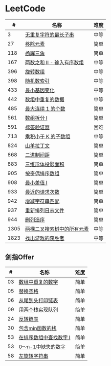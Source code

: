 LeetCode
========

| #    | 名称                                                                                             | 难度 |
|------|------------------------------------------------------------------------------------------------|----|
| 3    | [无重复字符的最长子串](https://leetcode-cn.com/problems/longest-substring-without-repeating-characters/) | 中等 |
| 27   | [移除元素](https://leetcode-cn.com/problems/remove-element/)                                        | 简单 |
| 118  | [杨辉三角](https://leetcode-cn.com/problems/pascals-triangle/)                                       | 简单 |
| 167  | [两数之和 II - 输入有序数组](https://leetcode-cn.com/problems/two-sum-ii-input-array-is-sorted/)    | 中等 |
| 396  | [旋转数组](https://leetcode-cn.com/problems/rotate-function/)                                      | 中等 |
| 398  | [随机数索引](https://leetcode-cn.com/problems/random-pick-index/)                                   | 中等 |
| 433  | [最小基因变化](https://leetcode-cn.com/problems/minimum-genetic-mutation/)                                   | 中等 |
| 442  | [数组中重复的数据](https://leetcode-cn.com/problems/find-all-duplicates-in-an-array/)                                   | 中等 |
| 485  | [最大连续 1 的个数](https://leetcode-cn.com/problems/max-consecutive-ones/)                           | 简单 |
| 561  | [数组拆分 I](https://leetcode-cn.com/problems/array-partition-i/)                                  | 简单 |
| 591  | [标签验证器](https://leetcode-cn.com/problems/tag-validator/)                                      | 困难 |
| 713  | [乘积小于 K 的子数组](https://leetcode-cn.com/problems/subarray-product-less-than-k/)                  | 中等 |
| 824  | [山羊拉丁文](https://leetcode-cn.com/problems/goat-latin/)                                      | 简单 |
| 868  | [二进制间距](https://leetcode-cn.com/problems/binary-gap/)                                          | 简单 |
| 883  | [三维形体投影面积](https://leetcode-cn.com/problems/projection-area-of-3d-shapes/)                     | 简单 |
| 905  | [按奇偶排序数组](https://leetcode-cn.com/problems/sort-array-by-parity/)                                | 简单 |
| 908  | [最小差值 I](https://leetcode-cn.com/problems/smallest-range-i/)                                     | 简单 |
| 933  | [最近的请求次数](https://leetcode-cn.com/problems/number-of-recent-calls/)                                     | 简单 |
| 942  | [增减字符串匹配](https://leetcode.cn/problems/di-string-match/)                                     | 简单 |
| 937  | [重新排列日志文件](https://leetcode-cn.com/problems/reorder-data-in-log-files/)                        | 简单 |
| 944  | [删列造序](https://leetcode.cn/problems/delete-columns-to-make-sorted/)                        | 简单 |
| 1305 | [两棵二叉搜索树中的所有元素](https://leetcode-cn.com/problems/all-elements-in-two-binary-search-trees/)     | 中等 |
| 1823 | [找出游戏的获胜者](https://leetcode-cn.com/problems/find-the-winner-of-the-circular-game/)             | 中等 |


## 剑指Offer

| #   | 名称                                                                                 |  难度 |
|-----|------------------------------------------------------------------------------------|----|
| 03  | [数组中重复的数字](https://leetcode.cn/problems/shu-zu-zhong-zhong-fu-de-shu-zi-lcof/)       | 简单 |
| 05  | [替换空格](https://leetcode.cn/problems/ti-huan-kong-ge-lcof/)       | 简单 |
| 06  | [从尾到头打印链表](https://leetcode.cn/problems/cong-wei-dao-tou-da-yin-lian-biao-lcof/)   | 简单 |
| 09  | [用两个栈实现队列](https://leetcode.cn/problems/yong-liang-ge-zhan-shi-xian-dui-lie-lcof/) | 简单 |
| 24  | [反转链表](https://leetcode.cn/problems/fan-zhuan-lian-biao-lcof/)                     | 简单 |
| 30  | [包含min函数的栈](https://leetcode.cn/problems/bao-han-minhan-shu-de-zhan-lcof/)         | 简单 |
| 53  | [在排序数组中查找数字 I](https://leetcode.cn/problems/zai-pai-xu-shu-zu-zhong-cha-zhao-shu-zi-lcof/)         | 简单 |
| 53  | [0～n-1中缺失的数字](https://leetcode.cn/problems/que-shi-de-shu-zi-lcof/)         | 简单 |
| 58  | [左旋转字符串](https://leetcode.cn/problems/zuo-xuan-zhuan-zi-fu-chuan-lcof/)         | 简单 |